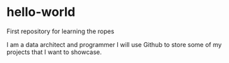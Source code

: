 # hello-world
First repository for learning the ropes

I am a data architect and programmer
I will use Github to store some of my projects that I want to showcase.
